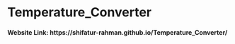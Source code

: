 # Temperature_Converter
<h4>Website Link: https://shifatur-rahman.github.io/Temperature_Converter/ </h4>

